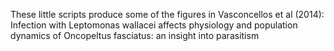 These little scripts produce some of the figures in Vasconcellos et al (2014): Infection with Leptomonas wallacei affects physiology and population dynamics of  Oncopeltus fasciatus: an insight into parasitism

